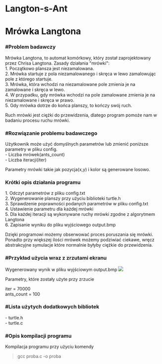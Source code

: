 # Langton-s-Ant

<h1>Mrówka Langtona</h1>
<h3>#Problem badawczy</h3>
Mrówka Langtona, to automat komórkowy, który został zaprojektowany przez Chrisa Langtona. Zasady działania "mrówki":<br>
1. Początkowo plansza jest niezamalowana.<br>
2. Mrówka startuje z pola niezamalowanego i skręca w lewo zamalowując pole z którego startuje.<br>
3. Mrówka, która wchodzi na niezamalowane pole zmienia je na zamalowane i skręca w lewo.<br>
4. W przypadku, gdy mrówka wchodzi na pole zamalowane zmienia je na niezamalowane i skręca w prawo.<br>
5. Gdy mrówka dotrze do końca planszy, to kończy swój ruch.<br>

Ruch mrówki jest ciężki do przewidzenia, dlatego program pomoże nam w badaniu procesu ruchu mrówki.


<h3>#Rozwiązanie problemu badawczego</h3>
Użytkownik może użyć domyślnych parametrów lub zmienić poniższe parametry w pliku config.<br>
- Liczba mrówek(ants_count)<br>
- Liczba iteracji(iter)<br>

Parametry mrówki takie jak pozycja(x,y) i kolor są generowane losowo. 

<h3>Krótki opis działania programu</h3>
1. Odczyt parametrów z pliku config.txt<br>
2. Wygenerowanie planszy przy użyciu biblioteki turtle.h<br>
3. Sprawdzenie poprawności podanych parametrów w pliku config.txt<br>
4. Ustawienie parametru dla każdej mrówki<br>
5. Dla każdej iteracji są wykonywane ruchy mrówki zgodne z algorytmem Langtona<br>
6. Zapisanie wyniku do pliku wyjściowego output.bmp<br>


Dzięki programowi możemy obserwować proces poruszania się mrówki. Ponadto przy większej ilości mrówek możemy podziwiać ciekawe, wręcz abstrakcyjne symulacje które normalnie byłyby ciężkie do przewidzenia.

<h3>#Przykład użycia wraz z zrzutami ekranu</h3>

Wygenerowany wynik w pliku wyjściowym output.bmp
<img src ="https://i.ibb.co/crnVbk5/output.png">

Parametry, które zostały użyte przy zrzucie

iter = 70000<br>
ants_count = 100


<h3>#Lista użytych dodatkowych bibliotek</h3>
- turtle.h<br>
- turtle.c


<h3>#Opis kompilacji programu</h3>

Kompilacja programu przy użyciu komendy

>gcc proba.c -o proba
